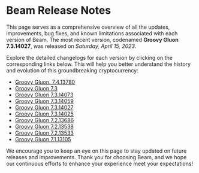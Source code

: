 # Beam Release Notes

This page serves as a comprehensive overview of all the updates, improvements, bug fixes, and known limitations associated with each version of Beam. The most recent version, codenamed **Groovy Gluon 7.3.14027**, was released on _Saturday, April 15, 2023_.

Explore the detailed changelogs for each version by clicking on the corresponding links below. This will help you better understand the history and evolution of this groundbreaking cryptocurrency:

- [Groovy Gluon. 7.4.13780](/docs/changelog/7.4.13780)
- [Groovy Gluon 7.3](/docs/changelog/7.3)
- [Groovy Gluon 7.3.14073](/docs/changelog/7.3.14073)
- [Groovy Gluon 7.3.14059](/docs/changelog/7.3.14059)
- [Groovy Gluon 7.3.14027](/docs/changelog/7.3.14027)
- [Groovy Gluon 7.3.14025](/docs/changelog/7.3.14025)
- [Groovy Gluon 7.2.13686](/docs/changelog/7.2.13686)
- [Groovy Gluon 7.2.13538](/docs/changelog/7.2.13538)
- [Groovy Gluon 7.2.13533](/docs/changelog/7.2.13533)
- [Groovy Gluon 7.1.13105](/docs/changelog/7.1.13105)

We encourage you to keep an eye on this page to stay updated on future releases and improvements. Thank you for choosing Beam, and we hope our continuous efforts to enhance your experience meet your expectations!
